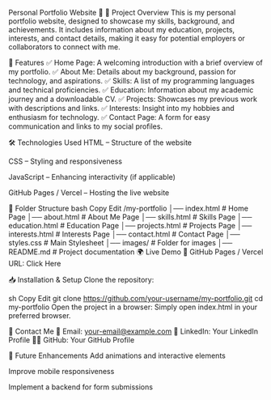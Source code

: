 Personal Portfolio Website 🚀
📌 Project Overview
This is my personal portfolio website, designed to showcase my skills, background, and achievements. It includes information about my education, projects, interests, and contact details, making it easy for potential employers or collaborators to connect with me.

📂 Features
✅ Home Page: A welcoming introduction with a brief overview of my portfolio.
✅ About Me: Details about my background, passion for technology, and aspirations.
✅ Skills: A list of my programming languages and technical proficiencies.
✅ Education: Information about my academic journey and a downloadable CV.
✅ Projects: Showcases my previous work with descriptions and links.
✅ Interests: Insight into my hobbies and enthusiasm for technology.
✅ Contact Page: A form for easy communication and links to my social profiles.

🛠️ Technologies Used
HTML – Structure of the website

CSS – Styling and responsiveness

JavaScript – Enhancing interactivity (if applicable)

GitHub Pages / Vercel – Hosting the live website

📂 Folder Structure
bash
Copy
Edit
/my-portfolio
│── index.html        # Home Page
│── about.html        # About Me Page
│── skills.html       # Skills Page
│── education.html    # Education Page
│── projects.html     # Projects Page
│── interests.html    # Interests Page
│── contact.html      # Contact Page
│── styles.css        # Main Stylesheet
│── images/           # Folder for images
│── README.md         # Project documentation
🌍 Live Demo
🔗 GitHub Pages / Vercel URL: Click Here

📥 Installation & Setup
Clone the repository:

sh
Copy
Edit
git clone https://github.com/your-username/my-portfolio.git
cd my-portfolio
Open the project in a browser:
Simply open index.html in your preferred browser.

📩 Contact Me
📧 Email: your-email@example.com
💼 LinkedIn: Your LinkedIn Profile
👨‍💻 GitHub: Your GitHub Profile

🔧 Future Enhancements
Add animations and interactive elements

Improve mobile responsiveness

Implement a backend for form submissions
